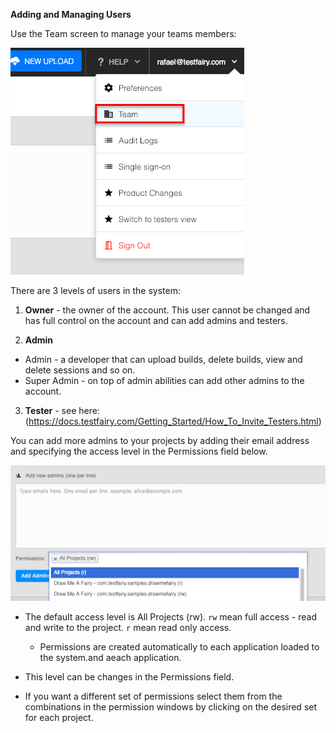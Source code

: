 **Adding and Managing Users**

Use the Team screen to manage your teams members:

![team menu](/img/app/team-menu.png)

There are 3 levels of users in the system:
1. **Owner**  - the owner of the account. This user cannot be changed and has full control on the account and can add admins and testers.

2. **Admin**
 - Admin - a developer that can upload builds, delete builds, view and delete sessions and so on. 
 - Super Admin - on top of admin abilities can add other admins to the account.
3. **Tester** - see here: (https://docs.testfairy.com/Getting_Started/How_To_Invite_Testers.html)

You can add more admins to your projects by adding their email address and specifying the access level in the Permissions field below. 


![ alt add-admins](/img/app/add-admins.png)

- The default access level is All Projects (rw). `rw` mean full access - read and write to the project. `r` mean read only access.
     * Permissions are created automatically to each application loaded to the system.and aeach application.

- This level can be changes in the Permissions field.
- If you want a different set of permissions select them from the combinations in the permission windows by clicking on the desired set for each project.
